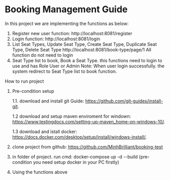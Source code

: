 # Booking Management Guide
 In this project we are implementing the functions as below:
1. Register new user function: http://localhost:8081/register
2. Login function: http://localhost:8081/login
3. List Seat Types, Update Seat Type, Create Seat Type, Duplicate Seat Type, Delete Seat Type
   http://localhost:8081/book-type/page/1
   All function do not need to login
4. Seat Type list to book, Book a Seat Type. this functions need to login to use and has Role User or Admin
Note: When user login successfully. the system redirect to Seat Type list to book function.
   
How to run project
1. Pre-condition setup

   1.1. download and install git Guide: https://github.com/git-guides/install-git.
   
   1.2 download and setup maven enviroment for windown: https://www.testingdocs.com/setting-up-maven_home-on-windows-10/.
   
   1.3 download and istall docker: https://docs.docker.com/desktop/setup/install/windows-install/.
3. clone project from github: https://github.com/MinhBrilliant/booking-test
4. in folder of project. run cmd: docker-compose up -d --build (pre-condition you need setup docker in your PC firstly)
5. Using the functions above
